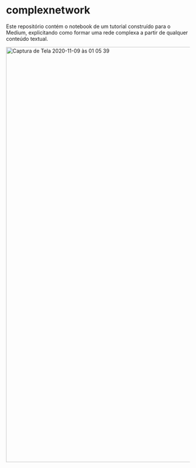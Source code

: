 # complexnetwork

Este repositório contém o notebook de um tutorial construído para o Medium, explicitando como formar uma rede complexa a partir de qualquer conteúdo textual.

<img width="1137" alt="Captura de Tela 2020-11-09 às 01 05 39" src="https://user-images.githubusercontent.com/11843751/98499236-b0c98d80-2227-11eb-917b-3d7d6d2efb03.png">

